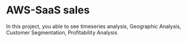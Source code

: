 # AWS-SaaS sales
In this project, you able to see timeseries analysis, Geographic Analysis, Customer Segmentation, Profitability Analysis

